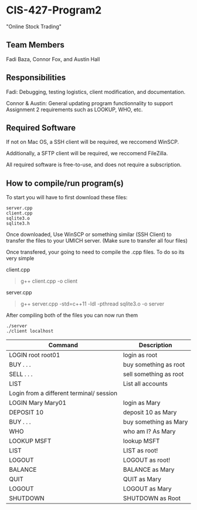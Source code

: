 # CIS-427-Program2
"Online Stock Trading" 
## Team Members
Fadi Baza, Connor Fox, and Austin Hall
## Responsibilities
Fadi: Debugging, testing logistics, client modification, and documentation. 

Connor & Austin: General updating program functionnality to support Assignment 2 requirements such as LOOKUP, WHO, etc. 
## Required Software
If not on Mac OS, a SSH client will be required, we reccomend WinSCP.

Additionally, a SFTP client will be required, we reccomend FileZilla. 

All required software is free-to-use, and does not require a subscription.


## How to compile/run program(s)
To start you will have to first download these files:
```
server.cpp
client.cpp
sqlite3.o
sqlite3.h
```

Once downloaded, Use WinSCP or something similar (SSH Client) to transfer the files to your UMICH server. (Make sure to transfer all four files)

Once transfered, your going to need to compile the .cpp files. To do so its very simple

client.cpp
> g++ client.cpp -o client

server.cpp
> g++ server.cpp -std=c++11 -ldl -pthread sqlite3.o -o server

After compiling both of the files you can now run them

```
./server
./client localhost
```

| Command | Description |
| --- | --- |
| LOGIN root root01 | login as root |
| BUY . . .  | buy something as root |
| SELL . . . | sell something as root |
| LIST | List all accounts |
| Login from a different terminal/ session |
| LOGIN Mary Mary01 | login as Mary |
| DEPOSIT 10 | deposit 10 as Mary |
| BUY . . . | buy something as Mary |
| WHO | who am I? As Mary |
| LOOKUP MSFT | lookup MSFT |
| LIST | LIST as root! |
| LOGOUT | LOGOUT as root! |
| BALANCE | BALANCE as Mary |
| QUIT | QUIT as Mary |
| LOGOUT | LOGOUT as Mary | 
| SHUTDOWN | SHUTDOWN as Root |
